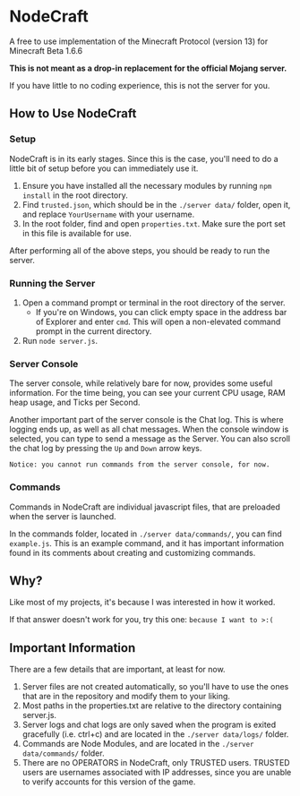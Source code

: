 # NodeCraft
A free to use implementation of the Minecraft Protocol (version 13) for Minecraft Beta 1.6.6

**This is not meant as a drop-in replacement for the official Mojang server.**

If you have little to no coding experience, this is not the server for you.

## How to Use NodeCraft

### Setup
NodeCraft is in its early stages. Since this is the case, you'll need to do a little bit of setup before you can immediately use it.

1. Ensure you have installed all the necessary modules by running `npm install` in the root directory.
2. Find `trusted.json`, which should be in the `./server data/` folder, open it, and replace `YourUsername` with your username.
3. In the root folder, find and open `properties.txt`. Make sure the port set in this file is available for use.

After performing all of the above steps, you should be ready to run the server.

### Running the Server
1. Open a command prompt or terminal in the root directory of the server.
    * If you're on Windows, you can click empty space in the address bar of Explorer and enter `cmd`. This will open a non-elevated command prompt in the current directory.
2. Run `node server.js`.
### Server Console
The server console, while relatively bare for now, provides some useful information. For the time being, you can see your current CPU usage, RAM heap usage, and Ticks per Second.

Another important part of the server console is the Chat log. This is where logging ends up, as well as all chat messages. When the console window is selected, you can type to send a message as the Server. You can also scroll the chat log by pressing the `Up` and `Down` arrow keys.

`Notice: you cannot run commands from the server console, for now.`

### Commands
Commands in NodeCraft are individual javascript files, that are preloaded when the server is launched.

In the commands folder, located in `./server data/commands/`, you can find `example.js`.
This is an example command, and it has important information found in its comments about creating and customizing commands.

## Why?
Like most of my projects, it's because I was interested in how it worked.

If that answer doesn't work for you, try this one: `because I want to >:(`

## Important Information
There are a few details that are important, at least for now.
1. Server files are not created automatically, so you'll have to use the ones that are in the repository and modify them to your liking.
2. Most paths in the properties.txt are relative to the directory containing server.js.
3. Server logs and chat logs are only saved when the program is exited gracefully (i.e. ctrl+c) and are located in the `./server data/logs/` folder.
4. Commands are Node Modules, and are located in the `./server data/commands/` folder.
5. There are no OPERATORS in NodeCraft, only TRUSTED users. TRUSTED users are usernames associated with IP addresses, since you are unable to verify accounts for this version of the game.
